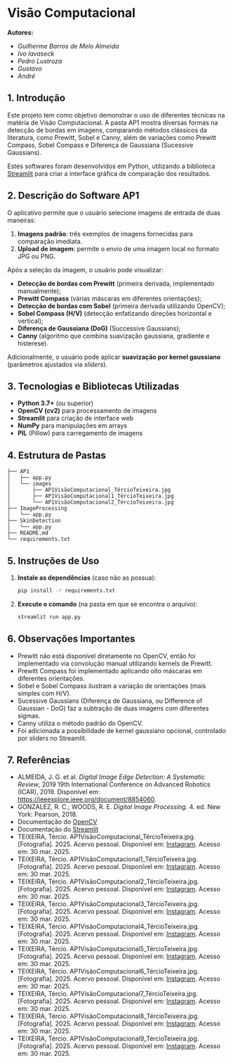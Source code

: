# Visão Computacional

**Autores:**
- *Guilherme Barros de Melo Almeida*
- *Ivo lavaseck*
- *Pedro Lustroza*
- *Gustavo*
- *André*

## 1. Introdução

Este projeto tem como objetivo demonstrar o uso de diferentes técnicas na matéria de Visão Computacional. A pasta AP1 mostra diversas formas na detecção de bordas em imagens, comparando métodos clássicos da literatura, como Prewitt, Sobel e Canny, além de variações como Prewitt Compass, Sobel Compass e Diferença de Gaussiana (Sucessive Gaussians).

Estes softwares foram desenvolvidos em Python, utilizando a biblioteca [Streamlit](https://streamlit.io/) para criar a interface gráfica de comparação dos resultados.

## 2. Descrição do Software AP1

O aplicativo permite que o usuário selecione imagens de entrada de duas maneiras:
1. **Imagens padrão**: três exemplos de imagens fornecidas para comparação imediata.
2. **Upload de imagem**: permite o envio de uma imagem local no formato JPG ou PNG.

Após a seleção da imagem, o usuário pode visualizar:
- **Detecção de bordas com Prewitt** (primeira derivada, implementado manualmente);
- **Prewitt Compass** (várias máscaras em diferentes orientações);
- **Detecção de bordas com Sobel** (primeira derivada utilizando OpenCV);
- **Sobel Compass (H/V)** (detecção enfatizando direções horizontal e vertical);
- **Diferença de Gaussiana (DoG)** (Successive Gaussians);
- **Canny** (algoritmo que combina suavização gaussiana, gradiente e histerese).

Adicionalmente, o usuário pode aplicar **suavização por kernel gaussiano** (parâmetros ajustados via *sliders*).

## 3. Tecnologias e Bibliotecas Utilizadas

- **Python 3.7+** (ou superior)
- **OpenCV (cv2)** para processamento de imagens
- **Streamlit** para criação de interface web
- **NumPy** para manipulações em arrays
- **PIL** (Pillow) para carregamento de imagens

## 4. Estrutura de Pastas

```plaintext
├── AP1
│   ├── app.py
│   └── images
│       ├── AP1VisãoComputacional_TércioTeixeira.jpg
│       ├── AP1VisãoComputacional1_TércioTeixeira.jpg
│       └── AP1VisãoComputacional2_TércioTeixeira.jpg
├── ImageProcessing
│   └── app.py
├── SkinDetection
│   └── app.py
├── README.md
└── requirements.txt
```

## 5. Instruções de Uso

1. **Instale as dependências** (caso não as possua):  
   ```bash
   pip install -r requirements.txt
   ```

2. **Execute o comando** (na pasta em que se encontra o arquivo):  
   ```bash
   streamlit run app.py
   ```

## 6. Observações Importantes

- Prewitt não está disponível diretamente no OpenCV, então foi implementado via convolução manual utilizando kernels de Prewitt.
- Prewitt Compass foi implementado aplicando oito máscaras em diferentes orientações.
- Sobel e Sobel Compass ilustram a variação de orientações (mais simples com H/V).
- Sucessive Gaussians (Diferença de Gaussiana, ou Difference of Gaussian - DoG) faz a subtração de duas imagens com diferentes sigmas.
- Canny utiliza o método padrão do OpenCV.
- Foi adicionada a possibilidade de kernel gaussiano opcional, controlado por sliders no Streamlit.

## 7. Referências

- ALMEIDA, J. G. et al. *Digital Image Edge Detection: A Systematic Review*, 2019 19th International Conference on Advanced Robotics (ICAR), 2019. Disponível em: <https://ieeexplore.ieee.org/document/8854060>.  
- GONZALEZ, R. C.; WOODS, R. E. *Digital Image Processing*. 4. ed. New York: Pearson, 2018.  
- Documentação do [OpenCV](https://docs.opencv.org/master/)  
- Documentação do [Streamlit](https://docs.streamlit.io/)
- TEIXEIRA, Tércio. AP1VisãoComputacional_TércioTeixeira.jpg. [Fotografia]. 2025. Acervo pessoal. Disponível em: [Instagram](https://www.instagram.com/tercioteixeira1/?igsh=NTk2OTlpODJrMDZl#). Acesso em: 30 mar. 2025.
- TEIXEIRA, Tércio. AP1VisãoComputacional1_TércioTeixeira.jpg. [Fotografia]. 2025. Acervo pessoal. Disponível em: [Instagram](https://www.instagram.com/tercioteixeira1/?igsh=NTk2OTlpODJrMDZl#). Acesso em: 30 mar. 2025.
- TEIXEIRA, Tércio. AP1VisãoComputacional2_TércioTeixeira.jpg. [Fotografia]. 2025. Acervo pessoal. Disponível em: [Instagram](https://www.instagram.com/tercioteixeira1/?igsh=NTk2OTlpODJrMDZl#). Acesso em: 30 mar. 2025.
- TEIXEIRA, Tércio. AP1VisãoComputacional3_TércioTeixeira.jpg. [Fotografia]. 2025. Acervo pessoal. Disponível em: [Instagram](https://www.instagram.com/tercioteixeira1/?igsh=NTk2OTlpODJrMDZl#). Acesso em: 30 mar. 2025.
- TEIXEIRA, Tércio. AP1VisãoComputacional4_TércioTeixeira.jpg. [Fotografia]. 2025. Acervo pessoal. Disponível em: [Instagram](https://www.instagram.com/tercioteixeira1/?igsh=NTk2OTlpODJrMDZl#). Acesso em: 30 mar. 2025.
- TEIXEIRA, Tércio. AP1VisãoComputacional5_TércioTeixeira.jpg. [Fotografia]. 2025. Acervo pessoal. Disponível em: [Instagram](https://www.instagram.com/tercioteixeira1/?igsh=NTk2OTlpODJrMDZl#). Acesso em: 30 mar. 2025.
- TEIXEIRA, Tércio. AP1VisãoComputacional6_TércioTeixeira.jpg. [Fotografia]. 2025. Acervo pessoal. Disponível em: [Instagram](https://www.instagram.com/tercioteixeira1/?igsh=NTk2OTlpODJrMDZl#). Acesso em: 30 mar. 2025.
- TEIXEIRA, Tércio. AP1VisãoComputacional7_TércioTeixeira.jpg. [Fotografia]. 2025. Acervo pessoal. Disponível em: [Instagram](https://www.instagram.com/tercioteixeira1/?igsh=NTk2OTlpODJrMDZl#). Acesso em: 30 mar. 2025.
- TEIXEIRA, Tércio. AP1VisãoComputacional8_TércioTeixeira.jpg. [Fotografia]. 2025. Acervo pessoal. Disponível em: [Instagram](https://www.instagram.com/tercioteixeira1/?igsh=NTk2OTlpODJrMDZl#). Acesso em: 30 mar. 2025.
- TEIXEIRA, Tércio. AP1VisãoComputacional9_TércioTeixeira.jpg. [Fotografia]. 2025. Acervo pessoal. Disponível em: [Instagram](https://www.instagram.com/tercioteixeira1/?igsh=NTk2OTlpODJrMDZl#). Acesso em: 30 mar. 2025.